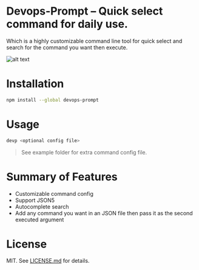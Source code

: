 # Devops-Prompt – Quick select command for daily use.

Which is a highly customizable command line tool for quick select and search for the command you want then execute.

![alt text](https://i.imgur.com/7jfN7p9.png "Demo")

# Installation
```sh
npm install --global devops-prompt
```

# Usage
```sh
devp <optional config file>
```
> See example folder for extra command config file.

# Summary of Features

- Customizable command config
- Support JSON5
- Autocomplete search
- Add any command you want in an JSON file then pass it as the second executed argument

# License
MIT. See [LICENSE.md](./LICENSE.md) for details.
